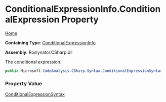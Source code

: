 # ConditionalExpressionInfo\.ConditionalExpression Property

[Home](../../../../../README.md)

**Containing Type**: [ConditionalExpressionInfo](../README.md)

**Assembly**: Roslynator\.CSharp\.dll

  
The conditional expression\.

```csharp
public Microsoft.CodeAnalysis.CSharp.Syntax.ConditionalExpressionSyntax ConditionalExpression { get; }
```

### Property Value

[ConditionalExpressionSyntax](https://docs.microsoft.com/en-us/dotnet/api/microsoft.codeanalysis.csharp.syntax.conditionalexpressionsyntax)


